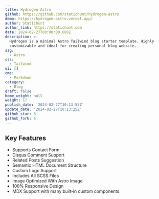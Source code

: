 ```yaml
---
title: Hydrogen Astro
github: https://github.com/statichunt/hydrogen-astro
demo: https://hydrogen-astro.vercel.app/
author: Statichunt
author_link: https://statichunt.com
date: 2024-02-27T00:00:00.000Z
description: >-
  Hydrogen is a minimal Astro Tailwind blog starter template. Highly
  customizable and ideal for creating personal blog website.
ssg:
  - Astro
css:
  - Tailwind
ui: []
cms:
  - Markdown
category:
  - Blog
draft: false
home_weight: null
weight: 17
publish_date: '2024-02-27T10:13:55Z'
update_date: '2024-02-27T10:13:25Z'
github_star: 6
github_fork: 6
---
```

## Key Features

- Supports Contact Form
- Disqus Comment Support
- Related Posts Suggestion
- Semantic HTML Document Structure
- Custom Logo Support
- Includes All SCSS Files
- Image Optimized With Astro Image
- 100% Responsive Design
- MDX Support with many built-in custom components
